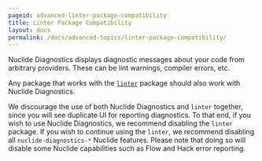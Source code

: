 ```yaml
---
pageid: advanced-linter-package-compatibility
title: Linter Package Compatibility
layout: docs
permalink: /docs/advanced-topics/linter-package-compatibility/
---
```


Nuclide Diagnostics displays diagnostic messages about your code from arbitrary providers. These can be lint warnings, compiler errors, etc.

Any package that works with the [`linter`](https://atom.io/packages/linter) package should also work with Nuclide Diagnostics.

We discourage the use of both Nuclide Diagnostics and `linter` together, since you will see duplicate UI for reporting diagnostics. To that end, if you wish to use Nuclide Diagnostics, we recommend disabling the `linter` package. If you wish to continue using the `linter`, we recommend disabling all `nuclide-diagnostics-*` Nuclide features. Please note that doing so will disable some Nuclide capabilities such as Flow and Hack error reporting.
